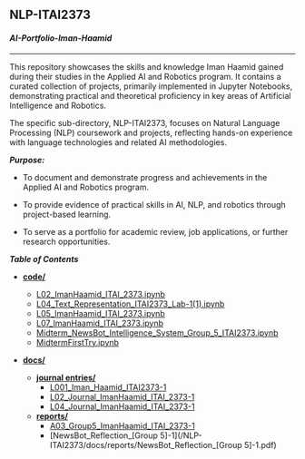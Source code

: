 ## NLP-ITAI2373 
#### ***AI-Portfolio-Iman-Haamid***
---
This repository showcases the skills and knowledge Iman Haamid gained during their studies in the Applied AI and Robotics program. It contains a curated collection of projects, primarily implemented in Jupyter Notebooks, demonstrating practical and theoretical proficiency in key areas of Artificial Intelligence and Robotics.

The specific sub-directory, NLP-ITAI2373, focuses on Natural Language Processing (NLP) coursework and projects, reflecting hands-on experience with language technologies and related AI methodologies.

***Purpose:***

- To document and demonstrate progress and achievements in the Applied AI and Robotics program.

- To provide evidence of practical skills in AI, NLP, and robotics through project-based learning.

- To serve as a portfolio for academic review, job applications, or further research opportunities.

***Table of Contents***

  - **[code/](/NLP-ITAI2373/code)**

      - [L02\_ImanHaamid\_ITAI\_2373.ipynb](/NLP-ITAI2373/code/L02_ImanHaamid_ITAI_2373.ipynb)
      - [L04\_Text\_Representation\_ITAI2373\_Lab-1(1).ipynb](/NLP-ITAI2373/code/L04_Text_Representation_ITAI2373_Lab-1\(1\).ipynb)
      - [L05\_ImanHaamid\_ITAI\_2373.ipynb](/NLP-ITAI2373/code/L05_ImanHaamid_ITAI_2373.ipynb)
      - [L07\_ImanHaamid\_ITAI\_2373.ipynb](/NLP-ITAI2373/code/L07_ImanHaamid_ITAI_2373.ipynb)
      - [Midterm\_NewsBot\_Intelligence\_System\_Group\_5\_ITAI2373.ipynb](/NLP-ITAI2373/code/Midterm_NewsBot_Intelligence_System_Group_5_ITAI2373.ipynb)
      - [MidtermFirstTry.ipynb](/NLP-ITAI2373/code/MidtermFirstTry.ipynb)

  - **[docs/](/NLP-ITAI2373/docs)**

      - **[journal entries/](/NLP-ITAI2373/docs/journal%20entries)**
          - [L001\_Iman\_Haamid\_ITAI2373-1](/NLP-ITAI2373/docs/journal%20entries/L001_Iman_Haamid_ITAI2373-1.pdf)
          - [L02\_Journal\_ImanHaamid\_ITAI\_2373-1](/NLP-ITAI2373/docs/journal%20entries/L02_Journal_ImanHaamid_ITAI_2373-1.pdf)
          - [L04\_Journal\_ImanHaamid\_ITAI\_2373-1](/NLP-ITAI2373/docs/journal%20entries/L04_Journal_ImanHaamid_ITAI_2373-1.pdf)
      - **[reports/](/docs/reports)**
          - [A03\_Group5\_ImanHaamid\_ITAI\_2373-1](/NLP-ITAI2373/docs/reports/A03_Group5_ImanHaamid_ITAI_2373-1.pdf)
          - [NewsBot\_Reflection\_[Group 5]-1](/NLP-ITAI2373/docs/reports/NewsBot_Reflection_[Group 5]-1.pdf)
